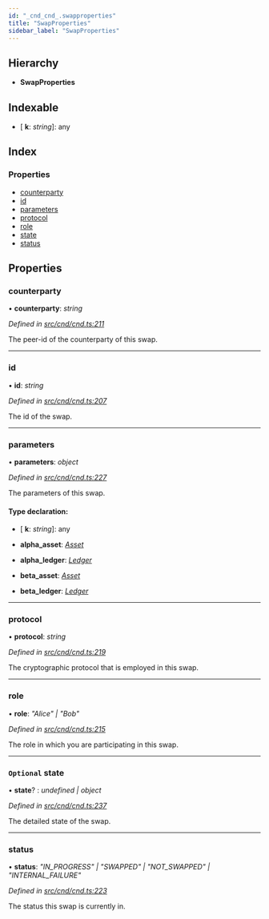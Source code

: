 ```yaml
---
id: "_cnd_cnd_.swapproperties"
title: "SwapProperties"
sidebar_label: "SwapProperties"
---
```


## Hierarchy

* **SwapProperties**

## Indexable

* \[ **k**: *string*\]: any

## Index

### Properties

* [counterparty](_cnd_cnd_.swapproperties.md#counterparty)
* [id](_cnd_cnd_.swapproperties.md#id)
* [parameters](_cnd_cnd_.swapproperties.md#parameters)
* [protocol](_cnd_cnd_.swapproperties.md#protocol)
* [role](_cnd_cnd_.swapproperties.md#role)
* [state](_cnd_cnd_.swapproperties.md#optional-state)
* [status](_cnd_cnd_.swapproperties.md#status)

## Properties

###  counterparty

• **counterparty**: *string*

*Defined in [src/cnd/cnd.ts:211](https://github.com/comit-network/comit-js-sdk/blob/cef77e4/src/cnd/cnd.ts#L211)*

The peer-id of the counterparty of this swap.

___

###  id

• **id**: *string*

*Defined in [src/cnd/cnd.ts:207](https://github.com/comit-network/comit-js-sdk/blob/cef77e4/src/cnd/cnd.ts#L207)*

The id of the swap.

___

###  parameters

• **parameters**: *object*

*Defined in [src/cnd/cnd.ts:227](https://github.com/comit-network/comit-js-sdk/blob/cef77e4/src/cnd/cnd.ts#L227)*

The parameters of this swap.

#### Type declaration:

* \[ **k**: *string*\]: any

* **alpha_asset**: *[Asset](_cnd_cnd_.asset.md)*

* **alpha_ledger**: *[Ledger](_cnd_cnd_.ledger.md)*

* **beta_asset**: *[Asset](_cnd_cnd_.asset.md)*

* **beta_ledger**: *[Ledger](_cnd_cnd_.ledger.md)*

___

###  protocol

• **protocol**: *string*

*Defined in [src/cnd/cnd.ts:219](https://github.com/comit-network/comit-js-sdk/blob/cef77e4/src/cnd/cnd.ts#L219)*

The cryptographic protocol that is employed in this swap.

___

###  role

• **role**: *"Alice" | "Bob"*

*Defined in [src/cnd/cnd.ts:215](https://github.com/comit-network/comit-js-sdk/blob/cef77e4/src/cnd/cnd.ts#L215)*

The role in which you are participating in this swap.

___

### `Optional` state

• **state**? : *undefined | object*

*Defined in [src/cnd/cnd.ts:237](https://github.com/comit-network/comit-js-sdk/blob/cef77e4/src/cnd/cnd.ts#L237)*

The detailed state of the swap.

___

###  status

• **status**: *"IN_PROGRESS" | "SWAPPED" | "NOT_SWAPPED" | "INTERNAL_FAILURE"*

*Defined in [src/cnd/cnd.ts:223](https://github.com/comit-network/comit-js-sdk/blob/cef77e4/src/cnd/cnd.ts#L223)*

The status this swap is currently in.
